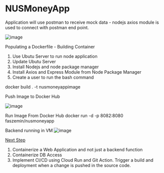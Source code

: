 # NUSMoneyApp
Application will use postman to receive mock data - nodejs axios module is used to connect with postman end point. 

![image](https://user-images.githubusercontent.com/76104855/121558162-fe210e00-ca47-11eb-8cb2-bc7b162b4dc0.png)

Populating a Dockerfile - Building Container
1) Use Ubutu Server to run node application
2) Update Ubutu Server
3) Install Nodejs and node package manager
4) Install Axios and Express Module from Node Package Manager
5) Create a user to run the bash command

docker build . -t nusmoneyappimage

Push Image to Docker Hub

![image](https://user-images.githubusercontent.com/76104855/121560200-e054a880-ca49-11eb-8e53-99ad97e66629.png)

Run Image From Docker Hub 
docker run -d -p 8082:8080 faszemin/nusmoneyapp

Backend running in VM
![image](https://user-images.githubusercontent.com/76104855/121564460-0da35580-ca4e-11eb-92fb-961152fe0f82.png)


<u>Next Step</u>
1) Containerize a Web Application and not just a backend function 
2) Containerize DB Access
3) Implement CI/CD using Cloud Run and Git Action. Trigger a build and deployment when a change is pushed in the source code. 


